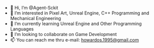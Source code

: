 - 👋 Hi, I’m @Agent-Sckit
- 👀 I’m interested in Pixel Art, Unreal Engine, C++ Programming and Mechanical Engineering
- 🌱 I’m currently learning Unreal Engine and Other Programming Languages
- 💞️ I’m looking to collaborate on Game Development
- 📫 You can reach me thru e-mail: howardos.1995@gmail.com

<!---
Agent-Sckit/Agent-Sckit is a ✨ special ✨ repository because its `README.md` (this file) appears on your GitHub profile.
You can click the Preview link to take a look at your changes.
--->
